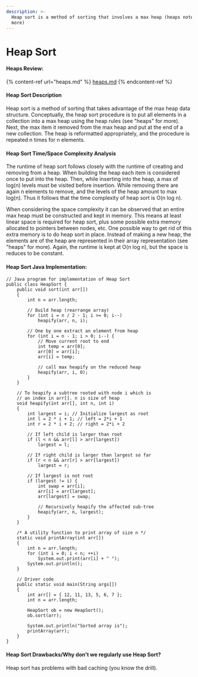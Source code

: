 ```yaml
---
description: >-
  Heap sort is a method of sorting that involves a max heap (heaps notes for
  more)
---
```


# Heap Sort

#### Heaps Review:

{% content-ref url="heaps.md" %}
[heaps.md](heaps.md)
{% endcontent-ref %}

#### Heap Sort Description

Heap sort is a method of sorting that takes advantage of the max heap data structure.  Conceptually, the heap sort procedure is to put all elements in a collection into a max heap using the heap rules (see "heaps" for more).  Next, the max item it removed from the max heap and put at the end of a new collection.  The heap is reformatted appropriately, and the procedure is repeated n times for n elements.

#### Heap Sort Time/Space Complexity Analysis

The runtime of heap sort follows closely with the runtime of creating and removing from a heap.  When building the heap each item is considered once to put into the heap.  Then, while inserting into the heap, a max of log(n) levels must be visited before insertion.  While removing there are again n elements to remove, and the levels of the heap amount to max log(n).  Thus it follows that the time complexity of heap sort is O(n log n).&#x20;

When considering the space complexity it can be observed that an entire max heap must be constructed and kept in memory.  This means at least linear space is required for heap sort, plus some possible extra memory allocated to pointers between nodes, etc.  One possible way to get rid of this extra memory is to do heap sort in place.  Instead of making a new heap, the elements are of the heap are represented in their array representation (see "heaps" for more).  Again, the runtime is kept at O(n log n), but the space is reduces to be constant.

#### Heap Sort Java Implementation:

```
// Java program for implementation of Heap Sort
public class HeapSort {
	public void sort(int arr[])
	{
		int n = arr.length;

		// Build heap (rearrange array)
		for (int i = n / 2 - 1; i >= 0; i--)
			heapify(arr, n, i);

		// One by one extract an element from heap
		for (int i = n - 1; i > 0; i--) {
			// Move current root to end
			int temp = arr[0];
			arr[0] = arr[i];
			arr[i] = temp;

			// call max heapify on the reduced heap
			heapify(arr, i, 0);
		}
	}

	// To heapify a subtree rooted with node i which is
	// an index in arr[]. n is size of heap
	void heapify(int arr[], int n, int i)
	{
		int largest = i; // Initialize largest as root
		int l = 2 * i + 1; // left = 2*i + 1
		int r = 2 * i + 2; // right = 2*i + 2

		// If left child is larger than root
		if (l < n && arr[l] > arr[largest])
			largest = l;

		// If right child is larger than largest so far
		if (r < n && arr[r] > arr[largest])
			largest = r;

		// If largest is not root
		if (largest != i) {
			int swap = arr[i];
			arr[i] = arr[largest];
			arr[largest] = swap;

			// Recursively heapify the affected sub-tree
			heapify(arr, n, largest);
		}
	}

	/* A utility function to print array of size n */
	static void printArray(int arr[])
	{
		int n = arr.length;
		for (int i = 0; i < n; ++i)
			System.out.print(arr[i] + " ");
		System.out.println();
	}

	// Driver code
	public static void main(String args[])
	{
		int arr[] = { 12, 11, 13, 5, 6, 7 };
		int n = arr.length;

		HeapSort ob = new HeapSort();
		ob.sort(arr);

		System.out.println("Sorted array is");
		printArray(arr);
	}
}

```

#### Heap Sort Drawbacks/Why don't we regularly use Heap Sort?

Heap sort has problems with bad caching (you know the drill).
